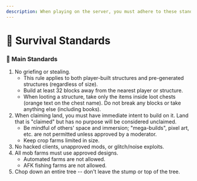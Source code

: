```yaml
---
description: When playing on the server, you must adhere to these standards.
---
```


# 📗 Survival Standards

### 📗 Main Standards

1. No griefing or stealing.
   * This rule applies to both player-built structures and pre-generated structures (regardless of size).
   * Build at least 32 blocks away from the nearest player or structure.
   * When looting a structure, take only the items inside loot chests (orange text on the chest name). Do not break any blocks or take anything else (including books).
2. When claiming land, you must have immediate intent to build on it. Land that is "claimed" but has no purpose will be considered unclaimed.
   * Be mindful of others' space and immersion; "mega-builds", pixel art, etc. are not permitted unless approved by a moderator.
   * Keep crop farms limited in size.
3. No hacked clients, unapproved mods, or glitch/noise exploits.
4. All mob farms must use approved designs.
   * Automated farms are not allowed.
   * AFK fishing farms are not allowed.&#x20;
5. Chop down an entire tree -- don't leave the stump or top of the tree.
